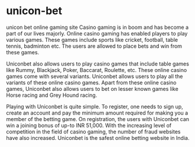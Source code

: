 # unicon-bet
unicon bet online gaming site
Casino gaming is in boom and has become a part of our lives majorly. Online casino gaming has enabled players to play various games. These games include sports like cricket, football, table tennis, badminton etc. The users are allowed to place bets and win from these games.

Uniconbet also allows users to play casino games that include table games like Rummy, Blackjack, Poker, Baccarat, Roulette, etc. These online casino games come with several variants. Uniconbet allows users to play all the variants of these online casino games. Apart from these online casino games, Uniconbet also allows users to bet on lesser known games like Horse racing and Grey Hound racing.

Playing with Uniconbet is quite simple. To register, one needs to sign up, create an account and pay the minimum amount required for making you a member of the betting game. On registration, the users with Uniconbet can win a joining bonus of up-to INR 51,000. With the increasing level of competition in the field of casino gaming, the number of fraud websites have also increased. Uniconbet is the safest online betting website in India.
